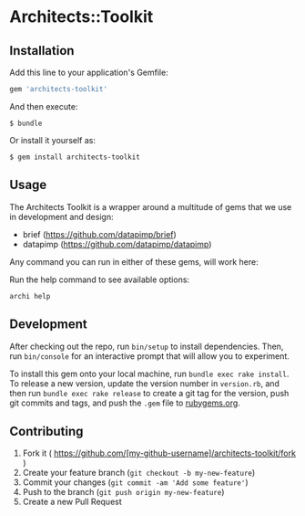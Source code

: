 # Architects::Toolkit

## Installation

Add this line to your application's Gemfile:

```ruby
gem 'architects-toolkit'
```

And then execute:

    $ bundle

Or install it yourself as:

    $ gem install architects-toolkit

## Usage

The Architects Toolkit is a wrapper around a multitude of gems that we
use in development and design:

- brief (https://github.com/datapimp/brief)
- datapimp (https://github.com/datapimp/datapimp)

Any command you can run in either of these gems, will work here:

Run the help command to see available options:

```
archi help
```

## Development

After checking out the repo, run `bin/setup` to install dependencies. Then, run `bin/console` for an interactive prompt that will allow you to experiment.

To install this gem onto your local machine, run `bundle exec rake install`. To release a new version, update the version number in `version.rb`, and then run `bundle exec rake release` to create a git tag for the version, push git commits and tags, and push the `.gem` file to [rubygems.org](https://rubygems.org).

## Contributing

1. Fork it ( https://github.com/[my-github-username]/architects-toolkit/fork )
2. Create your feature branch (`git checkout -b my-new-feature`)
3. Commit your changes (`git commit -am 'Add some feature'`)
4. Push to the branch (`git push origin my-new-feature`)
5. Create a new Pull Request
